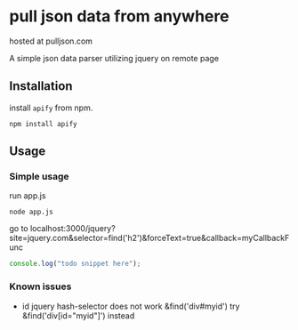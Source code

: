 # pull json data from anywhere

hosted at pulljson.com

A simple json data parser utilizing jquery on remote page

## Installation

install `apify` from npm.

    npm install apify

## Usage

### Simple usage

run app.js

	node app.js 
	
go to localhost:3000/jquery?site=jquery.com&selector=find('h2')&forceText=true&callback=myCallbackFunc

```javascript
console.log("todo snippet here");
```

### Known issues

- id jquery hash-selector does not work &find('div#myid') try &find('div[id="myid"]') instead